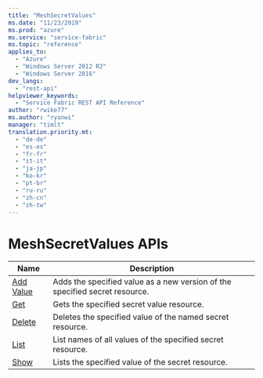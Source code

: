 ```yaml
---
title: "MeshSecretValues"
ms.date: "11/23/2019"
ms.prod: "azure"
ms.service: "service-fabric"
ms.topic: "reference"
applies_to: 
  - "Azure"
  - "Windows Server 2012 R2"
  - "Windows Server 2016"
dev_langs: 
  - "rest-api"
helpviewer_keywords: 
  - "Service Fabric REST API Reference"
author: "rwike77"
ms.author: "ryanwi"
manager: "timlt"
translation.priority.mt: 
  - "de-de"
  - "es-es"
  - "fr-fr"
  - "it-it"
  - "ja-jp"
  - "ko-kr"
  - "pt-br"
  - "ru-ru"
  - "zh-cn"
  - "zh-tw"
---
```

# MeshSecretValues APIs

| Name | Description |
| --- | --- |
| [Add Value](sfclient-api-meshsecretvalue_addvalue.md) | Adds the specified value as a new version of the specified secret resource.<br/> |
| [Get](sfclient-api-meshsecretvalue_get.md) | Gets the specified secret value resource.<br/> |
| [Delete](sfclient-api-meshsecretvalue_delete.md) | Deletes the specified  value of the named secret resource.<br/> |
| [List](sfclient-api-meshsecretvalue_list.md) | List names of all values of the specified secret resource.<br/> |
| [Show](sfclient-api-meshsecretvalue_show.md) | Lists the specified value of the secret resource.<br/> |

